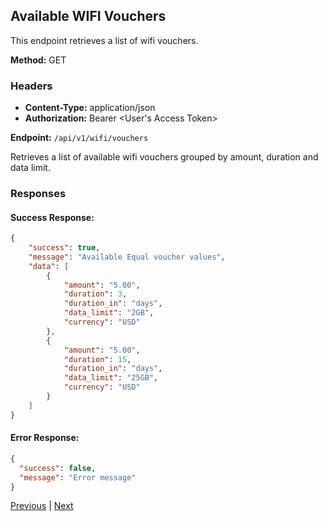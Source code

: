  ## Available WIFI Vouchers

This endpoint retrieves a list of wifi vouchers.

**Method:** GET

### Headers
- **Content-Type:** application/json
- **Authorization:** Bearer \<User's Access Token\>

**Endpoint:** `/api/v1/wifi/vouchers` 

Retrieves a list of available wifi vouchers grouped by amount, duration and data limit.

### Responses

#### Success Response:
```json
{
    "success": true,
    "message": "Available Equal voucher values",
    "data": [
        {
            "amount": "5.00",
            "duration": 3,
            "duration_in": "days",
            "data_limit": "2GB",
            "currency": "USD"
        },
        {
            "amount": "5.00",
            "duration": 15,
            "duration_in": "days",
            "data_limit": "25GB",
            "currency": "USD"
        }
    ]
}
```

#### Error Response:
```json
{
  "success": false,
  "message": "Error message"
}
```

[Previous](/wifi/index.md) | [Next](/wifi/buy-voucher.md)
